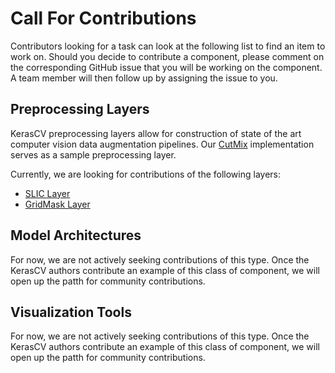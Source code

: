 # Call For Contributions
Contributors looking for a task can look at the following list to find an item
to work on.  Should you decide to contribute a component, please comment on the 
corresponding GitHub issue that you will be working on the component.  A team 
member will then follow up by assigning the issue to you.

## Preprocessing Layers
KerasCV preprocessing layers allow for construction of state of the art computer
vision data augmentation pipelines.  Our [CutMix](https://github.com/keras-team/keras-cv/blob/master/keras_cv/layers/preprocessing/cut_mix.py) implementation serves as a sample preprocessing
layer.

Currently, we are looking for contributions of the following layers:
- [SLIC Layer](https://github.com/keras-team/keras-cv/issues/43)
- [GridMask Layer](https://github.com/keras-team/keras-cv/issues/31)

## Model Architectures
For now, we are not actively seeking contributions of this type.  Once
the KerasCV authors contribute an example of this class of component, we will 
open up the patth for community contributions.

## Visualization Tools
For now, we are not actively seeking contributions of this type.  Once
the KerasCV authors contribute an example of this class of component, we will 
open up the patth for community contributions.
